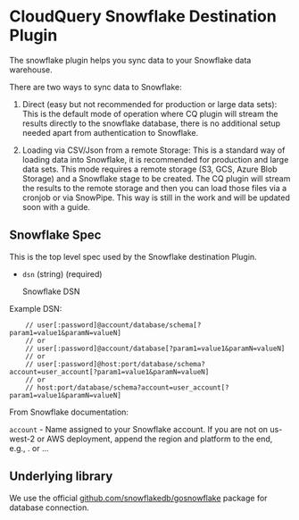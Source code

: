 # CloudQuery Snowflake Destination Plugin

The snowflake plugin helps you sync data to your Snowflake data warehouse.

There are two ways to sync data to Snowflake:

1. Direct (easy but not recommended for production or large data sets): This is the default mode of operation where CQ plugin will stream the results directly to the snowflake database, there is no additional setup needed apart from authentication to Snowflake.

2. Loading via CSV/Json from a remote Storage: This is a standard way of loading data into Snowflake, it is recommended for production and large data sets. This mode requires a remote storage (S3, GCS, Azure Blob Storage) and a Snowflake stage to be created. The CQ plugin will stream the results to the remote storage and then you can load those files via a cronjob or via SnowPipe. This way is still in the work and will be updated soon with a guide.

## Snowflake Spec

This is the top level spec used by the Snowflake destination Plugin.

- `dsn` (string) (required)

  Snowflake DSN

Example DSN:

```
	// user[:password]@account/database/schema[?param1=value1&paramN=valueN]
	// or
	// user[:password]@account/database[?param1=value1&paramN=valueN]
	// or
	// user[:password]@host:port/database/schema?account=user_account[?param1=value1&paramN=valueN]
	// or
	// host:port/database/schema?account=user_account[?param1=value1&paramN=valueN]
```

From Snowflake documentation:

`account` - Name assigned to your Snowflake account. If you are not on us-west-2 or AWS deployment, append the region and platform to the end, e.g., <account>.<region> or <account>.<region>.<platform>.


## Underlying library

We use the official [github.com/snowflakedb/gosnowflake](https://github.com/snowflakedb/gosnowflake) package for database connection.
